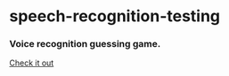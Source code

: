 # speech-recognition-testing
### Voice recognition guessing game. 


[Check it out](https://bridgta.github.io/speech-recognition-testing/)
